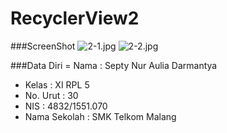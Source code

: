 # RecyclerView2

###ScreenShot
![2-1.jpg](https://s15.postimg.org/7h8iglbgb/2_1.jpg)
![2-2.jpg](https://s16.postimg.org/ngs32z5et/2_2.jpg)

###Data Diri
= Nama : Septy Nur Aulia Darmantya
- Kelas : XI RPL 5
- No. Urut : 30
- NIS : 4832/1551.070
- Nama Sekolah : SMK Telkom Malang
